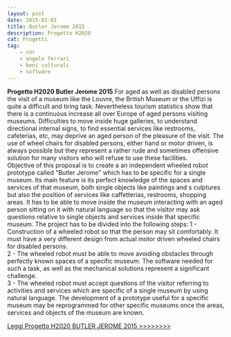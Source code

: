 ```yaml
---
layout: post
date: 2015-01-01
title: Butler Jerome 2015
description: Progetto H2020
cat: Progetti
tag:
    - cnr
    - angelo ferrari
    - beni culturali
    - software
---
```

**Progetto H2020 Butler Jerome 2015**
For aged as well as disabled persons the visit of a museum like the Louvre, the British Museum or the Uffizi is quite a difficult and tiring task. Nevertheless tourism statistics show that there is a continuous increase all over Europe of aged persons visiting museums. Difficulties to move inside huge galleries, to understand directional internal signs, to find essential services like restrooms, cafeterias, etc, may deprive an aged person of the pleasure of the visit. The use of wheel chairs for disabled persons, either hand or motor driven, is always possible but they represent a rather rude and sometimes offensive solution for many visitors who will refuse to use these facilities.\
Objective of this proposal is to create a an independent wheeled robot prototype called "Butler Jerome" which has to be specific for a single museum. Its main feature is its perfect knowledge of the spaces and services of that museum, both single objects like paintings and s culptures but also the position of services like caffetterias, restrooms, shopping areas. It has to be able to move inside the museum interacting with an aged person sitting on it with natural language so that the visitor may ask questions relative to single objects and services inside that specific museum. The project has to be divided into the following steps:
1 - Construction of a wheeled robot so that the person may sit comfortably. It must have a very different design from actual motor driven wheeled chairs for disabled persons.\
2 - The wheeled robot must be able to move avoiding obstacles through perfectly known spaces of a specific museum. The software needed for such a task, as well as the mechanical solutions represent a significant challenge.\
3 - The wheeled robot must accept questions of the visitor referring to activities and services which are specific of a single museum by using natural language.
The development of a prototype useful for a specific museum may be reprogrammed for other specific museums once the areas, services and objects of the museum are known.

[Leggi Progetto H2020 BUTLER JEROME 2015 \>\>\>\>\>\>\>\>](wp-content/uploads/2017/03/Progetto-H2020-BUTLER-JEROME-2015.pdf)

